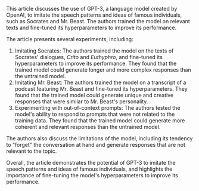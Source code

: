This article discusses the use of GPT-3, a language model created by OpenAI, to imitate the speech patterns and ideas of famous individuals, such as Socrates and Mr. Beast. The authors trained the model on relevant texts and fine-tuned its hyperparameters to improve its performance.

The article presents several experiments, including:

1. Imitating Socrates: The authors trained the model on the texts of Socrates' dialogues, *Crito* and *Euthyphro*, and fine-tuned its hyperparameters to improve its performance. They found that the trained model could generate longer and more complex responses than the untrained model.
2. Imitating Mr. Beast: The authors trained the model on a transcript of a podcast featuring Mr. Beast and fine-tuned its hyperparameters. They found that the trained model could generate unique and creative responses that were similar to Mr. Beast's personality.
3. Experimenting with out-of-context prompts: The authors tested the model's ability to respond to prompts that were not related to the training data. They found that the trained model could generate more coherent and relevant responses than the untrained model.

The authors also discuss the limitations of the model, including its tendency to "forget" the conversation at hand and generate responses that are not relevant to the topic.

Overall, the article demonstrates the potential of GPT-3 to imitate the speech patterns and ideas of famous individuals, and highlights the importance of fine-tuning the model's hyperparameters to improve its performance.
